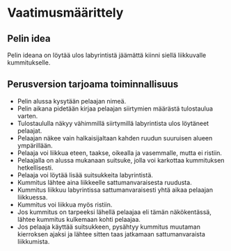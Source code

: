 # Vaatimusmäärittely

## Pelin idea

Pelin ideana on löytää ulos labyrintistä jäämättä kiinni siellä liikkuvalle kummitukselle. 

## Perusversion tarjoama toiminnallisuus

- Pelin alussa kysytään pelaajan nimeä.
- Pelin aikana pidetään kirjaa pelaajan siirtymien määrästä tulostaulua varten. 
- Tulostaululla näkyy vähimmillä siirtymillä labyrintista ulos löytäneet pelaajat. 
- Pelaajan näkee vain halkaisijaltaan kahden ruudun suuruisen alueen ympärillään. 
- Pelaaja voi liikkua eteen, taakse, oikealla ja vasemmalle, mutta ei ristiin.
- Pelaajalla on alussa mukanaan suitsuke, jolla voi karkottaa kummituksen hetkellisesti.
- Pelaaja voi löytää lisää suitsukkeita labyrintistä. 
- Kummitus lähtee aina liikkeelle sattumanvaraisesta ruudusta. 
- Kummitus liikkuu labyrintissa sattumanvaraisesti yhtä aikaa pelaajan liikkuessa. 
- Kummitus voi liikkua myös ristiin. 
- Jos kummitus on tarpeeksi lähellä pelaajaa eli tämän näkökentässä, lähtee kummitus kulkemaan kohti pelaajaa. 
- Jos pelaaja käyttää suitsukkeen, pysähtyy kummitus muutaman kierroksen ajaksi ja lähtee sitten taas jatkamaan sattumanvaraista liikkumista.


